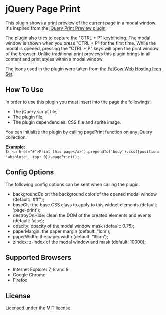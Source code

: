 # jQuery Page Print
This plugin shows a print preview of the current page in a modal window. It's inspired from the [jQuery Print Preview plugin](https://github.com/etimbo/jquery-print-preview-plugin).

The plugin also tries to capture the "CTRL + P" keybinding. The modal window is shown when you press "CTRL + P" for the first time. While the modal is opened, pressing the "CTRL + P" keys will open the print window of the browser.
Unlike traditional print previews this plugin brings in all content and print styles within a modal window.

The icons used in the plugin were taken from the [FatCow Web Hosting Icon Set](http://www.fatcow.com/free-icons).

## How To Use
In order to use this plugin you must insert into the page the followings:

- The jQuery script file;
- The plugin file;
- The plugin dependencies: CSS file and sprite image.

You can initialize the plugin by calling pagePrint function on any jQuery collection.  

**Example:**  
``$('<a href="#">Print this page</a>').prependTo('body').css({position: 'absolute', top: 0}).pagePrint();``.

## Config Options
The following config options can be sent when calling the plugin:

- backgroundColor: the background color of the opened modal window (default: '#fff');
- baseCls: the base CSS class to apply to this widget elements (default: 'page-print');
- destroyOnHide: clean the DOM of the created elements and events (default: false);
- opacity: opacity of the modal window mask (default: 0.75);
- paperMargin: the paper margin (default: '1cm');
- paperWidth: the paper width (default: '19cm');
- zIndex: z-index of the modal window and mask (default: 10000);

## Supported Browsers
- Internet Explorer 7, 8 and 9
- Google Chrome
- Firefox

## License
Licensed under the [MIT license](http://www.opensource.org/licenses/mit-license.php).